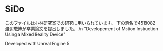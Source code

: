 # SiDo

このファイルは小林研究室での研究に用いられています。
下の題名で4518082渡辺敬博が卒業論文を提出しました。
/n
"Developement of Motion Instruction Using a Mixed Reality Device"

Developed with Unreal Engine 5
